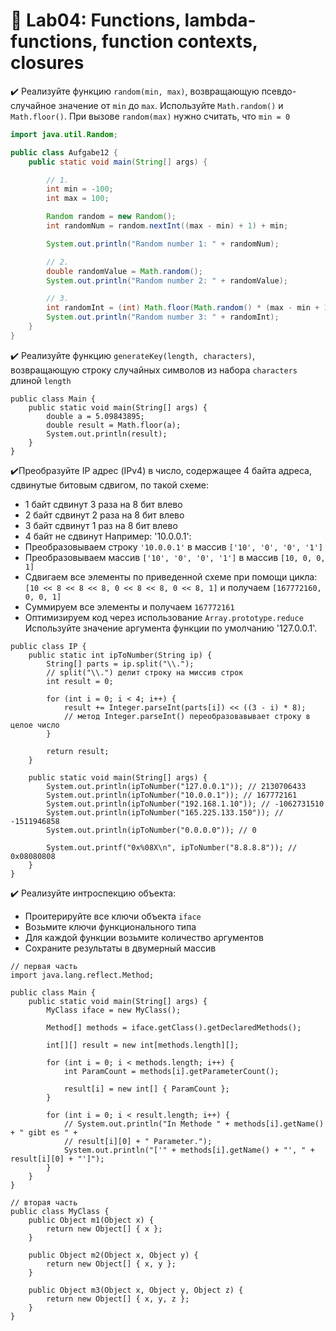 # 👾 Lab04: Functions, lambda-functions, function contexts, closures

✔️ Реализуйте функцию `random(min, max)`, возвращающую псевдо-случайное
значение от `min` до `max`. Используйте `Math.random()` и `Math.floor()`.
При вызове `random(max)` нужно считать, что `min = 0`

```java
import java.util.Random;

public class Aufgabe12 {
    public static void main(String[] args) {

        // 1.
        int min = -100;
        int max = 100;

        Random random = new Random();
        int randomNum = random.nextInt((max - min) + 1) + min;

        System.out.println("Random number 1: " + randomNum);

        // 2.
        double randomValue = Math.random();
        System.out.println("Random number 2: " + randomValue);

        // 3.
        int randomInt = (int) Math.floor(Math.random() * (max - min + 1) + min);
        System.out.println("Random number 3: " + randomInt);
    }
}

```

✔️ Реализуйте функцию `generateKey(length, characters)`, возвращающую строку
случайных символов из набора `characters` длиной `length`

```
public class Main {
    public static void main(String[] args) {
        double a = 5.09843895;
        double result = Math.floor(a);
        System.out.println(result);
    }
}

```

✔️Преобразуйте IP адрес (IPv4) в число, содержащее 4 байта адреса,
сдвинутые битовым сдвигом, по такой схеме:
- 1 байт сдвинут 3 раза на 8 бит влево
- 2 байт сдвинут 2 раза на 8 бит влево
- 3 байт сдвинут 1 раз на 8 бит влево
- 4 байт не сдвинут
Например: '10.0.0.1':
- Преобразовываем строку `'10.0.0.1'` в массив `['10', '0', '0', '1']`
- Преобразовываем массив `['10', '0', '0', '1']` в массив `[10, 0, 0, 1]`
- Сдвигаем все элементы по приведенной схеме при помощи цикла:
`[10 << 8 << 8 << 8, 0 << 8 << 8, 0 << 8, 1]` и получаем `[167772160, 0, 0, 1]`
- Суммируем все элементы и получаем `167772161`
- Оптимизируем код через использование `Array.prototype.reduce`
Используйте значение аргумента функции по умолчанию '127.0.0.1'.

```
public class IP {
    public static int ipToNumber(String ip) {
        String[] parts = ip.split("\\.");
        // split("\\.") делит строку на миссив строк
        int result = 0;

        for (int i = 0; i < 4; i++) {
            result += Integer.parseInt(parts[i]) << ((3 - i) * 8);
            // метод Integer.parseInt() переобразовавывает строку в целое число
        }

        return result;
    }

    public static void main(String[] args) {
        System.out.println(ipToNumber("127.0.0.1")); // 2130706433
        System.out.println(ipToNumber("10.0.0.1")); // 167772161
        System.out.println(ipToNumber("192.168.1.10")); // -1062731510
        System.out.println(ipToNumber("165.225.133.150")); // -1511946858
        System.out.println(ipToNumber("0.0.0.0")); // 0

        System.out.printf("0x%08X\n", ipToNumber("8.8.8.8")); // 0x08080808
    }
}

```

✔️ Реализуйте интроспекцию объекта:
- Проитерируйте все ключи объекта `iface`
- Возьмите ключи функционального типа
- Для каждой функции возьмите количество аргументов
- Сохраните результаты в двумерный массив


```
// первая часть
import java.lang.reflect.Method;
 
public class Main {
    public static void main(String[] args) {
        MyClass iface = new MyClass();
 
        Method[] methods = iface.getClass().getDeclaredMethods();
 
        int[][] result = new int[methods.length][];
 
        for (int i = 0; i < methods.length; i++) {
            int ParamCount = methods[i].getParameterCount();
 
            result[i] = new int[] { ParamCount };
        }
 
        for (int i = 0; i < result.length; i++) {
            // System.out.println("In Methode " + methods[i].getName() + " gibt es " +
            // result[i][0] + " Parameter.");
            System.out.println("['" + methods[i].getName() + "', " + result[i][0] + "']");
        }
    }
}

```
```
// вторая часть
public class MyClass {
    public Object m1(Object x) {
        return new Object[] { x };
    }
 
    public Object m2(Object x, Object y) {
        return new Object[] { x, y };
    }
 
    public Object m3(Object x, Object y, Object z) {
        return new Object[] { x, y, z };
    }
}

```
